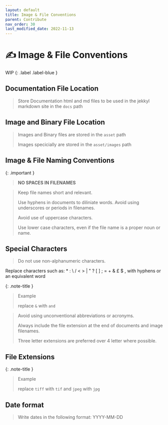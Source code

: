 ```yaml
---
layout: default
title: Image & File Conventions
parent: Contribute
nav_order: 30
last_modified_date: 2022-11-13
---
```


# ✍️ Image & File Conventions 

WIP
{: .label .label-blue }

## Documentation File Location

> Store Documentation html and md files to be used in the jekkyl markdown site in the `docs` path

## Image and Binary File Location

> Images and Binary files are stored in the `asset` path
>
> Images specicially are stored in the `asset/images` path


## Image & File Naming Conventions

{: .important }
> **NO SPACES IN FILENAMES**

> Keep file names short and relevant.
>
> Use hyphens in documents to diliniate words.  Avoid using underscores or periods in filenames.  
>
> Avoid use of uppercase characters.
>
> Use lower case characters, even if the file name is a proper noun or name.


## Special Characters

> Do not use non-alphanumeric characters.

Replace characters such as: * : \ / < > | " ? [ ] ; = + & £ $ , with hyphens or an equivalent word

{: .note-title }
> Example
> 
> replace `&` with `and`

> Avoid using unconventional abbreviations or acronyms.
>
> Always include the file extension at the end of documents and image filenames.
>
> Three letter extensions are preferred over 4 letter where possible.

## File Extensions

{: .note-title }
> Example
> 
> replace `tiff` with `tif`
> and
> `jpeg` with `jpg`

## Date format

> Write dates in the following format: YYYY-MM-DD